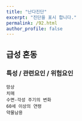 ```yaml
---
title: "난다진단"
excerpt: "진단을 표시 합니다."
permalink: /92.html
author_profile: false
---
```

## 급성 혼동



### 특성 / 관련요인 / 위험요인

>                
    
    망상
    치매
    수면-각성 주기의 변화
    60세 이상의 연령
    약물남용
